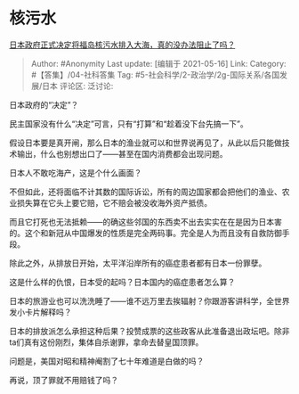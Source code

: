 # 核污水
[日本政府正式决定将福岛核污水排入大海，真的没办法阻止了吗？](https://www.zhihu.com/question/453795080/answer/1834135656)

> Author: #Anonymity
> Last update: [编辑于 2021-05-16]
> Link:
> Category: #【答集】/04-社科答集
> Tag: #5-社会科学/2-政治学/2g-国际关系/各国发展/日本 
> 评论区:
> 泛讨论:

日本政府的“决定”？

民主国家没有什么“决定”可言，只有“打算”和“趁着没下台先搞一下”。

假设日本要是真开闸，那么日本的渔业就可以和世界说再见了，从此以后只能做技术输出，什么也别想出口了——甚至在国内消费都会出现问题。

日本人不敢吃海产，这是个什么画面？

不但如此，还将面临不计其数的国际诉讼，所有的周边国家都会把他们的渔业、农业损失算在它头上要它赔，它不赔会被没收海外资产抵债。

而且它打死也无法抵赖——的确这些邻国的东西卖不出去实实在在是因为日本害的。这个和新冠从中国爆发的性质是完全两码事。完全是人为而且没有自救防御手段。

除此之外，从排放日开始，太平洋沿岸所有的癌症患者都有日本一份罪孽。

这是什么样的仇恨，日本受的起吗？日本国内的癌症患者怎么算？

日本的旅游业也可以洗洗睡了——谁不远万里去挨辐射？你跟游客讲科学，全世界发小卡片解释吗？

日本的排放派怎么承担这种后果？投赞成票的这些政客从此准备退出政坛吧。除非ta们真有这份刚烈，集体自杀谢罪，拿命去替皇国顶罪。

问题是，美国对昭和精神阉割了七十年难道是白做的吗？

再说，顶了罪就不用赔钱了吗？
